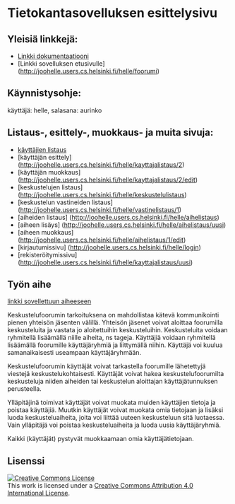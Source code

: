 # Tietokantasovelluksen esittelysivu

## Yleisiä linkkejä:

* [Linkki dokumentaatiooni](https://github.com/hellej/Tsoha-Bootstrap/blob/master/doc/dokumentaatio.pdf)
* [Linkki sovelluksen etusivulle] (http://joohelle.users.cs.helsinki.fi/helle/foorumi)


## Käynnistysohje:
käyttäjä: helle, salasana: aurinko

## Listaus-, esittely-, muokkaus- ja muita sivuja:

* [käyttäjien listaus](http://joohelle.users.cs.helsinki.fi/helle/kayttajalistaus)
* [käyttäjän esittely] (http://joohelle.users.cs.helsinki.fi/helle/kayttajalistaus/2)
* [käyttäjän muokkaus] (http://joohelle.users.cs.helsinki.fi/helle/kayttajalistaus/2/edit)
* [keskustelujen listaus] (http://joohelle.users.cs.helsinki.fi/helle/keskustelulistaus)
* [keskustelun vastineiden listaus] (http://joohelle.users.cs.helsinki.fi/helle/vastinelistaus/1)
* [aiheiden listaus] (http://joohelle.users.cs.helsinki.fi/helle/aihelistaus)
* [aiheen lisäys] (http://joohelle.users.cs.helsinki.fi/helle/aihelistaus/uusi)
* [aiheen muokkaus] (http://joohelle.users.cs.helsinki.fi/helle/aihelistaus/1/edit)
* [kirjautumissivu] (http://joohelle.users.cs.helsinki.fi/helle/login)
* [rekisteröitymissivu] (http://joohelle.users.cs.helsinki.fi/helle/kayttajalistaus/uusi)


## Työn aihe

[linkki sovellettuun aiheeseen](http://advancedkittenry.github.io/suunnittelu_ja_tyoymparisto/aiheet/Keskustelufoorumi.html) 

Keskustelufoorumin tarkoituksena on mahdollistaa kätevä kommunikointi pienen yhteisön jäsenten välillä. Yhteisön jäsenet voivat aloittaa foorumilla keskusteluita ja vastata jo aloitettuihin keskusteluihin. Keskusteluita voidaan ryhmitellä lisäämällä niille aiheita, ns tageja. Käyttäjiä voidaan ryhmitellä lisäämällä foorumille käyttäjäryhmiä ja liittymällä niihin. Käyttäjä voi kuulua samanaikaisesti useampaan käyttäjäryhmään.

Keskustelufoorumin käyttäjät voivat tarkastella foorumille lähetettyjä viestejä keskustelukohtaisesti. Käyttäjät voivat hakea keskustelufoorumilta keskusteluja niiden aiheiden tai keskustelun aloittajan käyttäjätunnuksen perusteella.

Ylläpitäjinä toimivat käyttäjät voivat muokata muiden käyttäjien tietoja ja poistaa käyttäjiä. Muutkin käyttäjät voivat muokata omia tietojaan ja lisäksi luoda keskusteluaiheita, joita voi liittää uuteen keskusteluun sitä luotaessa. Vain ylläpitäjä voi poistaa keskusteluaiheita ja luoda uusia käyttäjäryhmiä.

Kaikki (käyttäjät) pystyvät muokkaamaan omia käyttäjätietojaan. 


## Lisenssi

<a rel="license" href="http://creativecommons.org/licenses/by/4.0/"><img alt="Creative Commons License" style="border-width:0" src="https://i.creativecommons.org/l/by/4.0/88x31.png" /></a><br />This work is licensed under a <a rel="license" href="http://creativecommons.org/licenses/by/4.0/">Creative Commons Attribution 4.0 International License</a>.


